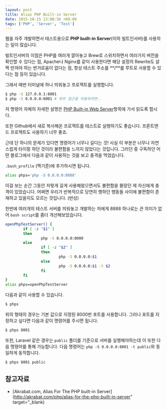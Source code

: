 ```yaml
---
layout: post
title: Alias PHP Built-in Server
date: 2015-10-15 13:00:56 +09:00
tags: ['PHP', 'Server', 'Test']
---
```


웹을 자주 개발하면서 테스트용으로 **PHP built-in Server**(이하 빌트인서버)를 사용하는 일이 많습니다.

빌트인서버의 이점은 PHP를 여러개 깔아놓고 Brew로 스위치하면서 여러가지 버전을 확인할 수 있다는 점, Apache나 Nginx를 같이 사용한다면 해당 설정의 Rewrite도 살짝 만져야 하는 번거로움이 없다는 점, 항상 테스트 주소를 **/**를 루트로 사용할 수 있다는 점 등이 있습니다.

그래서 매번 터미널에 하나 띄워놓고 프로젝트를 실행합니다.

```bash
$ php -S 127.0.0.1:8001
$ php -S 0.0.0.0:8001 # 외부 접근을 허용하려면..
```

저 명령어 자체의 자세한 설명은 [PHP Built-in Web Server](http://php.net/manual/features.commandline.webserver.php)항목에 가서 읽도록 합시다.

또한 Github에서 새로 복사해온 프로젝트를 테스트로 실행하기도 좋습니다. 프론트앤드 프로젝트도 사용하기 너무 좋죠.

근데 단 하나의 문제가 있다면 명령어가 너무나 길다는 것! 사실 이 부분은 너무나 자연스럽게 타이핑 하던 것이라 불편함을 느끼지 않았다는 것입니다. 그러던 중 구독하던 어떤 블로그에서 다음과 같이 사용하는 것을 보고 충격을 먹었습니다.

`.bash_profile` (맥기준)에 추가하시면 됩니다.

```bash
alias phps='php -S 0.0.0.0:8888'
```

이걸 보는 순간 그동안 저렇게 길게 사용해왔으면서도 불편함을 몰랐던 제 자신에게 충격이 있었습니다. 어쩌면 우리가 반복적으로 당연히 행하던 행동들 사이에 불편함이 존재하고 있을지도 모르는 것입니다. (반성)

한번에 여러개의 테스트 서버를 띄워놓고 개발하는 저에게 8888 하나로는 큰 의미가 없어 `bash script`를 좀더 개선해보았습니다.

```bash
openPhpTestServer() {
        if [ -z "$1" ]
        then
                php -S 0.0.0.0:8000
        else
                if [ -z "$2" ]
                then
                        php -S 0.0.0.0:$1
                else
                        php -S 0.0.0.0:$1 -t $2
                fi
        fi
}
alias phps=openPhpTestServer
```

다음과 같이 사용할 수 있습니다.

```bash
$ phps
```

위의 형태의 경우는 기본 값으로 지정된 8000번 포트를 사용합니다. 그러나 포트를 지정하고 싶다면 다음과 같이 명령어를 주시면 됩니다.

```bash
$ phps 8001
```

또한, Laravel 같은 경우는 `public` 폴더를 기준으로 서버를 실행해야하는데 이 또한 다음 명령어를 통해 가능합니다. 다음 명령어는 `php -S 0.0.0.0:8001 -t public`와 동일하게 동작합니다.

```bash
$ phps 8001 public
```

## 참고자료
- [Akrabat.com, Alias For The PHP built-in Server](http://akrabat.com/php/alias-for-the-php-built-in-server" target="_blank)

